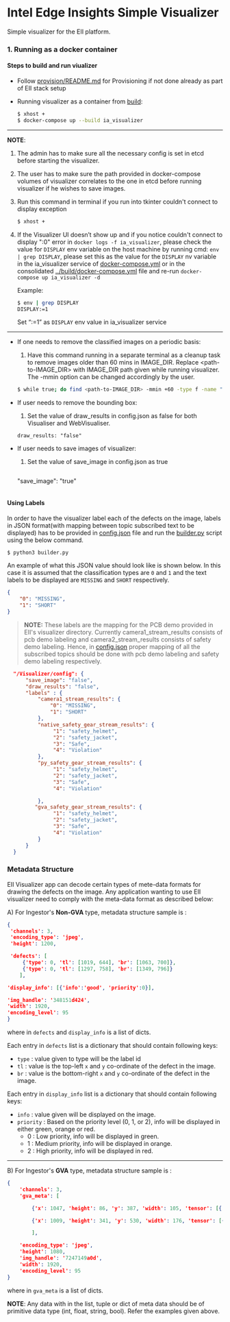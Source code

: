 # Intel Edge Insights Simple Visualizer
Simple visualizer for the EII platform.

### 1. Running as a docker container

#### Steps to build and run viualizer

* Follow [provision/README.md](../README#provision.md) for Provisioning
  if not done already as part of EII stack setup

* Running visualizer as a container from [build](../../build):

  ```sh
  $ xhost +
  $ docker-compose up --build ia_visualizer
  ```

-----
**NOTE**:
1. The admin has to make sure all the necessary config is set in etcd before starting the visualizer.
2. The user has to make sure the path provided in docker-compose volumes of visualizer correlates to the one in etcd before running visualizer if he wishes to save images.
3. Run this command in terminal if you run into tkinter couldn't connect to display exception

   ```sh
   $ xhost +
   ```
4. If the Visualizer UI doesn’t show up and if you notice couldn't connect to display ":0" error
   in `docker logs -f ia_visualizer`, please check the value for `DISPLAY` env variable on the host
   machine by running cmd: `env | grep DISPLAY`, please set this as the value for the `DISPLAY`
   nv variable in the ia_visualizer service of [docker-compose.yml](docker-compose.yml) or in the
   consolidated [../build/docker-compose.yml](../build/docker-compose.yml) file and re-run
   `docker-compose up ia_visualizer -d`

    Example:
    ```sh
    $ env | grep DISPLAY
    DISPLAY:=1
    ```
    Set “:=1” as `DISPLAY` env value in ia_visualizer service
-----

* If one needs to remove the classified images on a periodic basis:

  1. Have this command running in a separate terminal as a cleanup task to remove images older than 60 mins in IMAGE_DIR. Replace <path-to-IMAGE_DIR> with IMAGE_DIR path given while running visualizer. The -mmin option can be changed accordingly by the user.

    ```sh
    $ while true; do find <path-to-IMAGE_DIR> -mmin +60 -type f -name "*.png" -exec rm -f {} \;;  done
    ```
* If user needs to remove the bounding box:

  1. Set the value of draw_results in config.json as false for both Visualiser and WebVisualiser.

    ```
    draw_results: "false"
    ```
* If user needs to save images of visualizer:
   
  1. Set the value of save_image in config.json as true 

     ```
    "save_image": "true"
    ``` 
   
#### Using Labels

  In order to have the visualizer label each of the defects on the image, labels in JSON format(with mapping between topic subscribed text to be displayed) has to be provided in [config.json](./config.json) file and run the [builder.py](../build/builder.py) script using the below command.
  ```sh
  $ python3 builder.py
  ```

  An example of what this JSON value should look like is shown below. In this case
  it is assumed that the classification types are `0` and `1` and the text labels
  to be displayed are `MISSING` and `SHORT` respectively.

  ```json
  {
      "0": "MISSING",
      "1": "SHORT"
  }
  ```
  > **NOTE:** These labels are the mapping for the PCB demo provided in EII's visualizer directory. Currently camera1_stream_results consists of pcb demo labeling and camera2_stream_results consists of safety demo labeling.
  Hence, in [config.json](./config.json) proper mapping of all the subscribed topics should be done with pcb demo labeling and safety demo labeling respectively.

```json
  "/Visualizer/config": {
      "save_image": "false",
      "draw_results": "false",
      "labels" : {
          "camera1_stream_results": {
              "0": "MISSING",
              "1": "SHORT"
          },
          "native_safety_gear_stream_results": {
               "1": "safety_helmet",
               "2": "safety_jacket",
               "3": "Safe",
               "4": "Violation"
          },
          "py_safety_gear_stream_results": {
               "1": "safety_helmet",
               "2": "safety_jacket",
               "3": "Safe",
               "4": "Violation"

          },
         "gva_safety_gear_stream_results": {
               "1": "safety_helmet",
               "2": "safety_jacket",
               "3": "Safe",
               "4": "Violation"
          }
      }
  }
```

### Metadata Structure

EII Visualizer app can decode certain types of mete-data formats for drawing the defects on the image.
Any application wanting to use EII visualizer need to comply with the meta-data format as described below:

A) For Ingestor's **Non-GVA** type, metadata structure sample is :

```json
{
 'channels': 3,
 'encoding_type': 'jpeg',
 'height': 1200,

 'defects': [
     {'type': 0, 'tl': [1019, 644], 'br': [1063, 700]},
     {'type': 0, 'tl': [1297, 758], 'br': [1349, 796]}
    ],

'display_info': [{'info':'good', 'priority':0}],

'img_handle': '348151d424',
'width': 1920,
'encoding_level': 95
}
```

where in `defects` and `display_info` is a list of dicts.

Each entry in `defects` list is a dictionary that should contain following keys:
* `type` : value given to type will be the label id
* `tl` : value is the top-left `x` and `y` co-ordinate of the defect in the image.
* `br` : value is the bottom-right `x` and `y` co-ordinate of the defect in the image.

Each entry in `display_info` list is a dictionary that should contain following keys:
* `info` : value given will be displayed on the image.
* `priority` : Based on the priority level (0, 1, or 2), info will be displayed in either green, orange or red.
    * 0 : Low priority, info will be displayed in green.
    * 1 : Medium priority, info will be displayed in orange.
    * 2 : High priority, info will be displayed in red.

----
B) For Ingestor's **GVA** type, metadata structure sample is :

```json
{
    'channels': 3,
    'gva_meta': [

        {'x': 1047, 'height': 86, 'y': 387, 'width': 105, 'tensor': [{'label': '', 'label_id': 1, 'confidence':0.8094226121902466, 'attribute':'detection'}]},

        {'x': 1009, 'height': 341, 'y': 530, 'width': 176, 'tensor': [{'label': '', 'label_id': 2, 'confidence': 0.9699158668518066, 'attribute': 'detection'}]}

        ],

    'encoding_type': 'jpeg',
    'height': 1080,
    'img_handle': '7247149a0d',
    'width': 1920,
    'encoding_level': 95
}

```
where in `gva_meta` is a list of dicts.

**NOTE**: Any data with in the list, tuple or dict of meta data should be of primitive data type (int, float, string, bool). Refer the examples given above.
